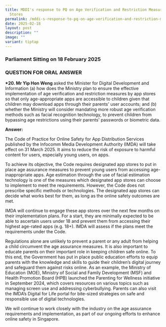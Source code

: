 ```yaml
---
title: MDDI's response to PQ on Age Verification and Restriction Measures on App
  Stores
permalink: /mddi-s-response-to-pq-on-age-verification-and-restriction-measures-on-app-stores/
date: 2025-02-18
layout: post
description: ""
image: ""
variant: tiptap
---
```

<h3>Parliament Sitting on 18 February 2025</h3>
<h3>QUESTION FOR ORAL ANSWER</h3>
<p><strong>*20. Mr Yip Hon Weng </strong>asked the Minister for Digital Development
and Information (a) how does the Ministry plan to ensure the effective
implementation of age verification and restriction measures by app stores
so that only age-appropriate apps are accessible to children given that
children may download apps through their parents' user accounts; and (b)
whether the Ministry will consider mandating more robust age verification
methods such as facial recognition technology, to prevent children from
bypassing age restrictions using their parents' passwords or biometric
data.</p>
<p><strong>Answer:</strong>
</p>
<p>The Code of Practice for Online Safety for App Distribution Services published
by the Infocomm Media Development Authority (IMDA) will take effect on
31 March 2025. It aims to reduce the risk of exposure to harmful content
for users, especially young users, on apps.</p>
<p>To achieve its objective, the Code requires designated app stores to put
in place age assurance measures to prevent young users from accessing age-inappropriate
apps. Age estimation through the use of facial estimation technology is
one of the measures which designated app stores can choose to implement
to meet the requirements. However, the Code does not prescribe specific
methods or technologies. The designated app stores can decide what works
best for them, as long as the online safety outcomes are met.</p>
<p>IMDA will continue to engage these app stores over the next few months
on their implementation plans. For a start, they are minimally expected
to be able to ascertain users under 18 and prevent them from accessing
their highest age-rated apps (e.g. 18+). IMDA will assess if the plans
meet the requirements under the Code.</p>
<p>Regulations alone are unlikely to prevent a parent or any adult from helping
a child circumvent the age assurance measures. It is also important to
educate parents on their important role in keeping children safe online.
To this end, the Government has put in place public education efforts to
equip parents with the knowledge and skills to guide their children’s digital
journey and safeguard them against risks online. As an example, the Ministry
of Education (MOE), Ministry of Social and Family Development (MSF) and
Health Promotion Board (HPB) launched the Parenting for Wellness initiative
in September 2024, which covers resources on various topics such as managing
screen use and addressing cyberbullying. Parents can also visit the IMDA’s
Digital for Life portal for bite-sized strategies on safe and responsible
use of digital technologies.</p>
<p>We will continue to work closely with the industry on the age assurance
requirements and implementation, as part of our ongoing efforts to enhance
online safety in Singapore.</p>
